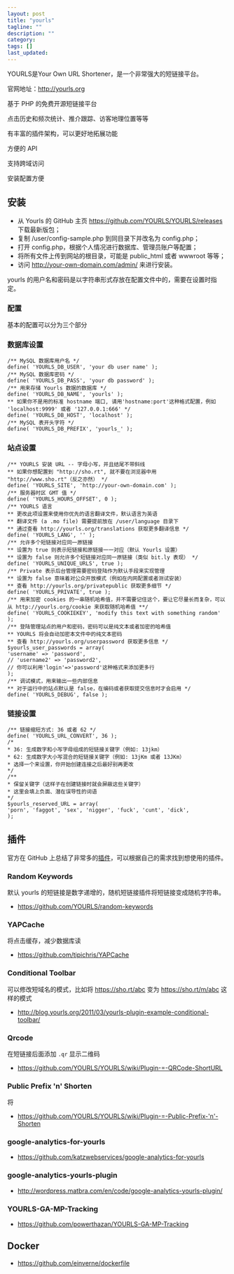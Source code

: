 ```yaml
---
layout: post
title: "yourls"
tagline: ""
description: ""
category: 
tags: []
last_updated: 
---
```


YOURLS是Your Own URL Shortener，是一个非常强大的短链接平台。

官网地址：<http://yourls.org>

基于 PHP 的免费开源短链接平台

点击历史和频次统计、推介跟踪、访客地理位置等等

有丰富的插件架构，可以更好地拓展功能

方便的 API

支持跨域访问

安装配置方便

## 安装

- 从 Yourls 的 GitHub 主页 <https://github.com/YOURLS/YOURLS/releases>下载最新版包；
- 复制 /user/config-sample.php 到同目录下并改名为 config.php；
- 打开 config.php，根据个人情况进行数据库、管理员账户等配置；
- 将所有文件上传到网站的根目录，可能是 public_html 或者 wwwroot 等等；
- 访问 http://your-own-domain.com/admin/ 来进行安装。

yourls 的用户名和密码是以字符串形式存放在配置文件中的，需要在设置时指定。

### 配置
基本的配置可以分为三个部分

### 数据库设置

    /** MySQL 数据库用户名 */
    define( 'YOURLS_DB_USER', 'your db user name' );
    /** MySQL 数据库密码 */
    define( 'YOURLS_DB_PASS', 'your db password' );
    /** 用来存储 Yourls 数据的数据库 */
    define( 'YOURLS_DB_NAME', 'yourls' );
    ** 如果你不是用的标准 hostname 端口, 请用'hostname:port'这种格式配置，例如 'localhost:9999' 或者 '127.0.0.1:666' */
    define( 'YOURLS_DB_HOST', 'localhost' );
    /** MySQL 表开头字符 */
    define( 'YOURLS_DB_PREFIX', 'yourls_' );

### 站点设置

    /** YOURLS 安装 URL -- 字母小写，并且结尾不带斜线
    ** 如果你想配置到 "http://sho.rt", 就不要在浏览器中用 "http://www.sho.rt"（反之亦然） */
    define( 'YOURLS_SITE', 'http://your-own-domain.com' );
    /** 服务器时区 GMT 值 */
    define( 'YOURLS_HOURS_OFFSET', 0 ); 
    /** YOURLS 语言
    ** 更改此项设置来使用你优先的语言翻译文件，默认语言为英语
    ** 翻译文件 (a .mo file) 需要提前放在 /user/language 目录下
    ** 通过查看 http://yourls.org/translations 获取更多翻译信息 */
    define( 'YOURLS_LANG', '' ); 
    /** 允许多个短链接对应同一原链接
    ** 设置为 true 则表示短链接和原链接一一对应（默认 Yourls 设置）
    ** 设置为 false 则允许多个短链接对应同一原链接（类似 bit.ly 表现） */
    define( 'YOURLS_UNIQUE_URLS', true );
    /** Private 表示后台管理需要密码登陆作为默认手段来实现管理
    ** 设置为 false 意味着对公众开放模式（例如在内网配置或者测试安装）
    ** 查看 http://yourls.org/privatepublic 获取更多细节 */
    define( 'YOURLS_PRIVATE', true );
    /** 用来加密 cookies 的一串随机哈希值，并不需要记住这个，要让它尽量长而复杂，可以从 http://yourls.org/cookie 来获取随机哈希值 **/
    define( 'YOURLS_COOKIEKEY', 'modify this text with something random' );
    /** 登陆管理站点的用户和密码，密码可以是纯文本或者加密的哈希值
    ** YOURLS 将会自动加密本文件中的纯文本密码
    ** 查看 http://yourls.org/userpassword 获取更多信息 */
    $yourls_user_passwords = array(
    'username' => 'password',
    // 'username2' => 'password2',
    // 你可以利用'login'=>'password'这种格式来添加更多行
    );
    /** 调试模式，用来输出一些内部信息
    ** 对于运行中的站点默认是 false，在编码或者获取提交信息时才会启用 */
    define( 'YOURLS_DEBUG', false );

### 链接设置

    /** 链接缩短方式: 36 或者 62 */
    define( 'YOURLS_URL_CONVERT', 36 );
    /*
    * 36: 生成数字和小写字母组成的短链接关键字（例如: 13jkm）
    * 62: 生成数字大小写混合的短链接关键字（例如: 13jKm 或者 13JKm）
    * 选择一个来设置，你开始创建连接之后最好别再更改
    */
    /** 
    * 保留关键字（这样子在创建链接时就会屏蔽这些关键字）
    * 这里会填上负面、潜在误导性的词语
    */
    $yourls_reserved_URL = array(
    'porn', 'faggot', 'sex', 'nigger', 'fuck', 'cunt', 'dick',
    );


## 插件
官方在 GitHub 上总结了非常多的[插件](https://github.com/YOURLS/awesome-yourls)，可以根据自己的需求找到想使用的插件。

### Random Keywords
默认 yourls 的短链接是数字递增的，随机短链接插件将短链接变成随机字符串。

- <https://github.com/YOURLS/random-keywords>

### YAPCache
将点击缓存，减少数据库读

- <https://github.com/tipichris/YAPCache>

### Conditional Toolbar
可以修改短域名的模式，比如将 https://sho.rt/abc 变为 https://sho.rt/m/abc 这样的模式

- <http://blog.yourls.org/2011/03/yourls-plugin-example-conditional-toolbar/>

### Qrcode
在短链接后面添加 `.qr` 显示二维码

- <https://github.com/YOURLS/YOURLS/wiki/Plugin-=-QRCode-ShortURL>

### Public Prefix 'n' Shorten
将

- <https://github.com/YOURLS/YOURLS/wiki/Plugin-=-Public-Prefix-'n'-Shorten>

### google-analytics-for-yourls

- <https://github.com/katzwebservices/google-analytics-for-yourls>

### google-analytics-yourls-plugin

- <http://wordpress.matbra.com/en/code/google-analytics-yourls-plugin/>

### YOURLS-GA-MP-Tracking

- <https://github.com/powerthazan/YOURLS-GA-MP-Tracking>

## Docker

- <https://github.com/einverne/dockerfile>
